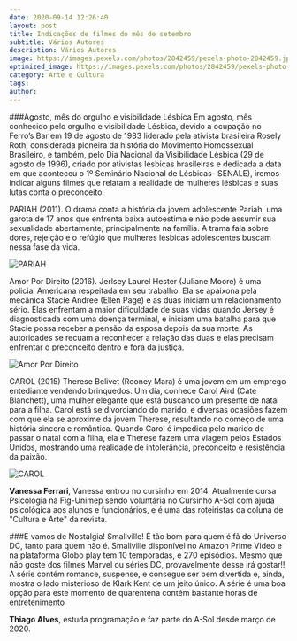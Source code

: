 ```yaml
---
date: 2020-09-14 12:26:40
layout: post
title: Indicações de filmes do mês de setembro
subtitle: Vários Autores
description: Vários Autores
image: https://images.pexels.com/photos/2842459/pexels-photo-2842459.jpeg
optimized_image: https://images.pexels.com/photos/2842459/pexels-photo-2842459.jpeg
category: Arte e Cultura
tags:
author: 
---
```


###Agosto, mês do orgulho e visibilidade Lésbica
Em agosto, mês conhecido pelo orgulho e visibilidade Lésbica, devido a ocupação no Ferro’s Bar em 19 de agosto de 1983 liderado pela ativista brasileira Rosely Roth, considerada pioneira da história do Movimento Homossexual Brasileiro, e também, pelo Dia Nacional da Visibilidade Lésbica (29 de agosto de 1996), criado por ativistas lésbicas brasileiras e dedicada a data em que aconteceu o 1º Seminário Nacional de Lésbicas- SENALE), iremos indicar alguns filmes que relatam a realidade de mulheres lésbicas e suas lutas conta o preconceito.

PARIAH (2011). O drama conta a história da jovem adolescente Pariah, uma garota de 17 anos que enfrenta baixa autoestima e não pode assumir sua sexualidade abertamente, principalmente na família. A trama fala sobre dores, rejeição e o refúgio que mulheres lésbicas adolescentes buscam nessa fase da vida. 

![PARIAH](https://upload.wikimedia.org/wikipedia/pt/d/df/Pariah.png "PARIAH")

Amor Por Direito (2016). Jerlsey Laurel Hester (Juliane Moore) é uma policial Americana respeitada em seu trabalho. Ela se apaixona pela mecânica Stacie Andree (Ellen Page) e as duas iniciam um relacionamento sério. Elas enfrentam a maior dificuldade de suas vidas quando Jersey é diagnosticada com uma doença terminal, e iniciam uma batalha para que Stacie possa receber a pensão da esposa depois da sua morte. As autoridades se recuam a reconhecer a relação das duas e elas precisam enfrentar o preconceito dentro e fora da justiça. 	 

![Amor Por Direito](https://conteudo.imguol.com.br/c/entretenimento/43/2016/04/18/poster-do-filme-amor-por-direito-1461015972765_615x300.jpg "Amor Por Direito")

CAROL (2015) Therese Belivet (Rooney Mara) é uma jovem em um emprego entediante vendendo brinquedos. Um dia, conhece Carol Aird (Cate Blanchett), uma mulher elegante que está buscando um presente de natal para a filha. Carol está se divorciando do marido, e diversas ocasiões fazem com que ela se aproxime da jovem Therese, resultando no começo de uma história sincera e romântica. Quando Carol é impedida pelo marido de passar o natal com a filha, ela e Therese fazem uma viagem pelos Estados Unidos, mostrando uma realidade de intolerância, preconceito e resistência da paixão.         

![CAROL](https://encrypted-tbn0.gstatic.com/images?q=tbn%3AANd9GcSYfjDd4O21o_3WiIETLCk1q0Icb0rC5nSSVA&usqp=CAU "CAROL")

**Vanessa Ferrari**, Vanessa entrou no cursinho em 2014. Atualmente cursa Psicologia na Fig-Unimep sendo voluntária no Cursinho A-Sol com ajuda psicológica aos alunos e funcionários, e é uma das roteiristas da coluna de "Cultura e Arte" da revista.

###E vamos de Nostalgia! Smallville!
É tão bom para quem é fã do Universo DC, tanto para quem não é.
Smallville disponível no Amazon Prime Video e na plataforma Globo play  tem 10 temporadas, e 270 episódios.
Mesmo que não goste dos filmes Marvel ou séries DC, provavelmente desse irá gostar!!
A série contém romance, suspense, e consegue ser bem divertida e, ainda,  mostra o lado misterioso de Klark Kent de um jeito único.
A série é uma boa opção para este momento de quarentena contém bastante horas de entretenimento

**Thiago Alves**, estuda programação e faz parte do A-Sol desde março de 2020.

